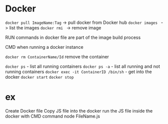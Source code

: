 # Docker

`docker pull ImageName:Tag` -> pull docker from Docker hub
`docker images ` -> list the images
`docker rmi ` -> remove image

RUN commands in docker file are part of the image build process

CMD when running a docker instance

`docker rm ContainerName/Id` remove the container

`docker ps` - list all running containers
`docker ps -a` - list all running and not running containers
`docker exec -it ContainerID /bin/sh` - get into the docker
`docker start`
`docker stop`



# ex
Create Docker file 
Copy JS file into the docker
run the JS file inside the docker with CMD command node FileName.js
